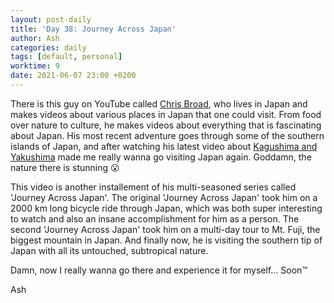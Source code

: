 ```yaml
---
layout: post-daily
title: 'Day 38: Journey Across Japan'
author: Ash
categories: daily
tags: [default, personal]
worktime: 9
date: 2021-06-07 23:00 +0200
---
```

There is this guy on YouTube called [Chris Broad](https://www.youtube.com/channel/UCHL9bfHTxCMi-7vfxQ-AYtg), who lives in Japan and makes videos about various places in Japan that one could visit. From food over nature to culture, he makes videos about everything that is fascinating about Japan. His most recent adventure goes through some of the southern islands of Japan, and after watching his latest video about [Kagushima and Yakushima](https://www.youtube.com/watch?v=T-rIWP1icf4) made me really wanna go visiting Japan again. Goddamn, the nature there is stunning 😮

This video is another installement of his multi-seasoned series called 'Journey Across Japan'. The original 'Journey Across Japan' took him on a 2000 km long bicycle ride through Japan, which was both super interesting to watch and also an insane accomplishment for him as a person. The second 'Journey Across Japan' took him on a multi-day tour to Mt. Fuji, the biggest mountain in Japan. And finally now, he is visiting the southern tip of Japan with all its untouched, subtropical nature.

Damn, now I really wanna go there and experience it for myself... Soon™

Ash
